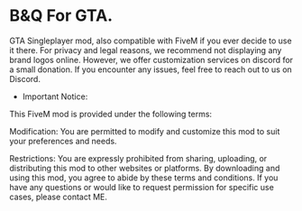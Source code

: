 # B&Q For GTA. 

GTA Singleplayer mod, also compatible with FiveM if you ever decide to use it there. For privacy and legal reasons, we recommend not displaying any brand logos online. However, we offer customization services on discord for a small donation. If you encounter any issues, feel free to reach out to us on Discord. 

- Important Notice:

This FiveM mod is provided under the following terms:

Modification: You are permitted to modify and customize this mod to suit your preferences and needs.

Restrictions: You are expressly prohibited from sharing, uploading, or distributing this mod to other websites or platforms. By downloading and using this mod, you agree to abide by these terms and conditions. If you have any questions or would like to request permission for specific use cases, please contact ME.


